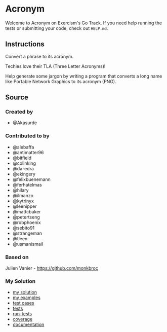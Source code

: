 # Acronym

Welcome to Acronym on Exercism's Go Track.
If you need help running the tests or submitting your code, check out `HELP.md`.

## Instructions

Convert a phrase to its acronym.

Techies love their TLA (Three Letter Acronyms)!

Help generate some jargon by writing a program that converts a long name
like Portable Network Graphics to its acronym (PNG).

## Source

### Created by

- @Akasurde

### Contributed to by

- @alebaffa
- @antimatter96
- @bitfield
- @colinking
- @da-edra
- @ekingery
- @felixbuenemann
- @ferhatelmas
- @hilary
- @ilmanzo
- @kytrinyx
- @leenipper
- @mattcbaker
- @petertseng
- @robphoenix
- @sebito91
- @strangeman
- @tleen
- @usmanismail

### Based on

Julien Vanier - https://github.com/monkbroc

### My Solution

- [my solution](./acronym.go)
- [my examples](./acronym_examples_test.go)
- [test cases](./cases_test.go)
- [tests](./acronym_test.go)
- [run-tests](./run-tests-go.txt)
- [coverage](./coverage.html)
- [documentation](./greeting-doc.md)
